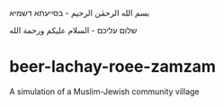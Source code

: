 بسم الله الرحمٰن الرحيم - בסייעתא דשמיא

שלום עליכם - السلام عليكم ورحمة الله
# beer-lachay-roee-zamzam
A simulation of a Muslim-Jewish community village
